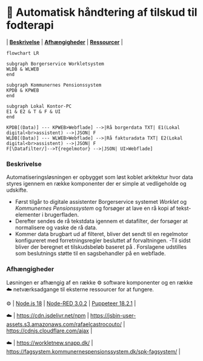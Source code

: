 # 👣 Automatisk håndtering af tilskud til fodterapi
|  [**Beskrivelse**](#beskrivelse)  |  [**Afhængigheder**](#afh%C3%A6ngigheder)  |  [**Ressourcer**](#Ressourcer)   |

```mermaid
flowchart LR

subgraph Borgerservice Workletsystem
WLDB & WLWEB
end

subgraph Kommunernes Pensionssystem
KPDB & KPWEB
end

subgraph Lokal Kontor-PC
E1 & E2 & T & F & UI
end

KPDB[(Data)] --- KPWEB>Webflade] -->|Rå borgerdata TXT| E1(Lokal digital<br>assistent) -->|JSON| F
WLDB[(Data)] --- WLWEB>Webflade] -->|Rå fakturadata TXT| E2(Lokal digital<br>assistent) -->|JSON| F
F[\Datafilter/]-->T{regelmotor} -->|JSON| UI>Webflade]

```
### Beskrivelse

Automatiseringsløsningen er opbygget som løst koblet arkitektur hvor data styres igennem en række komponenter der er simple at vedligeholde og udskifte. 

- Først tilgår to digitale assistenter Borgerservice systemet *Worklet* og *Kommunernes Pensionssystem* og forsøger at lave en rå kopi af tekst-elementer i brugerfladen. 
- Derefter sendes de rå tekstdata igennem et datafilter, der forsøger at normalisere og vaske de rå data. 
- Kommer data brugbart ud af filteret, bliver det sendt til en regelmotor konfigureret med forretningsregler besluttet af forvaltningen. 
-Til sidst bliver der beregnet et tilskudsbeløb baseret på . Forslagene udstilles som beslutnings støtte til en sagsbehandler på en webflade.

### Afhængigheder
Løsningen er afhængig af en række :gear: software komponenter og en række :cloud: netværksadgange til eksterne ressourcer for at fungere.

:gear: | [Node.js 18](https://docs.npmjs.com/downloading-and-installing-node-js-and-npm)  |  [Node-RED 3.0.2](https://nodered.org/docs/getting-started/windows)  |   [Puppeteer 18.2.1](https://www.npmjs.com/package/puppeteer/v/18.2.1) |

:cloud: |   https://cdn.jsdelivr.net/npm  |  https://jsbin-user-assets.s3.amazonaws.com/rafaelcastrocouto/  | https://cdnjs.cloudflare.com/ajax  | 

:cloud: | https://workletnew.snapp.dk/  | https://fagsystem.kommunernespensionssystem.dk/spk-fagsystem/ |

